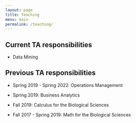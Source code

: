 ```yaml
---
layout: page
title: Teaching
menu: main
permalink: /teaching/
---
```


## Current TA responsibilities 

- Data Mining

## Previous TA responsibilities

- Spring 2019 - Spring 2022: Operations Management

- Spring 2019: Business Analytics

- Fall 2019: Calculus for the Biological Sciences

- Fall 2017 - Spring 2019: Math for the Biological Sciences
